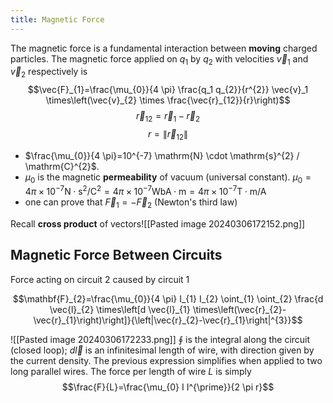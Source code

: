 ```yaml
---
title: Magnetic Force
---
```


The magnetic force is a fundamental interaction between **moving** charged particles.
The magnetic force applied on $q_1$ by $q_2$ with velocities $\vec v_1$ and $\vec v_2$ respectively is
$$\vec{F}_{1}=\frac{\mu_{0}}{4 \pi} \frac{q_1 q_{2}}{r^{2}} \vec{v}_1 \times\left(\vec{v}_{2} \times \frac{\vec{r}_{12}}{r}\right)$$
$$\vec{r}_{12}=\vec{r}_{1}-\vec{r}_{2}$$
$$r=\|\vec r_{12}\|$$
- $\frac{\mu_{0}}{4 \pi}=10^{-7} \mathrm{N} \cdot \mathrm{s}^{2} / \mathrm{C}^{2}$. 
- $\mu_0$ is the magnetic **permeability** of vacuum (universal constant). $\mu_{0} =4 \pi \times 10^{-7} \mathrm{N} \cdot \mathrm{s}^{2} / \mathrm{C}^{2}=4 \pi \times 10^{-7} \mathrm{Wb} \mathrm{A} \cdot \mathrm{m}=4 \pi \times 10^{-7} \mathrm{T} \cdot \mathrm{m} / \mathrm{A}$
- one can prove that $\vec F_1=-\vec F_2$ (Newton's third law)

Recall **cross product** of vectors![[Pasted image 20240306172152.png]]
## Magnetic Force Between Circuits
Force acting on circuit 2 caused by circuit 1

$$\mathbf{F}_{2}=\frac{\mu_{0}}{4 \pi} I_{1} I_{2} \oint_{1} \oint_{2} \frac{d \vec{l}_{2} \times\left[d \vec{l}_{1} \times\left(\vec{r}_{2}-\vec{r}_{1}\right)\right]}{\left|\vec{r}_{2}-\vec{r}_{1}\right|^{3}}$$

![[Pasted image 20240306172233.png]]
$\oint$ is the integral along the circuit (closed loop); $d \vec{l}$ is an infinitesimal length of wire, with direction given by the current density.
The previous expression simplifies when applied to two long parallel wires. The force per length of wire $L$ is simply $$\frac{F}{L}=\frac{\mu_{0} I I^{\prime}}{2 \pi r}$$
